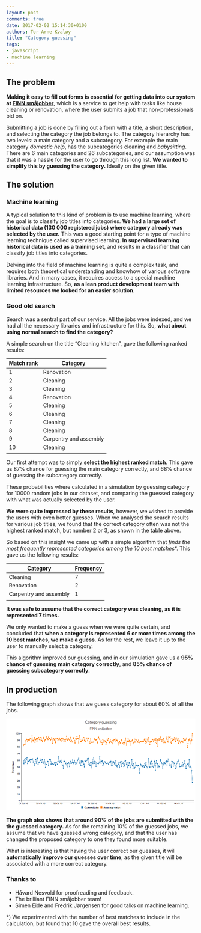 ```yaml
---
layout: post
comments: true
date: 2017-02-02 15:14:30+0100
authors: Tor Arne Kvaløy
title: "Category guessing"
tags:
- javascript
- machine learning
---
```


## The problem
**Making it easy to fill out forms is essential for getting data into our system at [FINN småjobber](https://www.finn.no/smajobber)**, which is a service to get help with tasks like house cleaning or renovation, where the user submits a job that non-professionals bid on.

Submitting a job is done by filling out a form with a title, a short description, and selecting the category the job belongs to. The category hierarchy has two levels: a main category and a subcategory. For example the main category *domestic help*, has the subcategories cleaning and *babysitting*. There are 6 main categories and 26 subcategories, and our assumption was that it was a hassle for the user to go through this long list. **We wanted to simplify this by guessing the category.** Ideally on the given title.


## The solution

### Machine learning
A typical solution to this kind of problem is to use machine learning, where the goal is to classify job titles into categories. **We had a large set of historical data (130 000 registered jobs) where category already was selected by the user.** This was a good starting point for a type of machine learning technique called supervised learning. **In supervised learning historical data is used as a training set**, and results in a classifier that can classify job titles into categories. 

Delving into the field of machine learning is quite a complex task, and requires both theoretical  understanding and knowhow of various software libraries. And in many cases, it requires access to a special machine learning infrastructure. So, **as a lean product development team with limited resources we looked for an easier solution**.

### Good old search

Search was a sentral part of our service. All the jobs were indexed, and we had all the necessary libraries and infrastructure for this. So, **what about using normal search to find the category?**

A simple search on the title “Cleaning kitchen”, gave the following ranked results:


| Match rank | Category|
|-|-----|
|1|Renovation|
|2|Cleaning|
|3|Cleaning|
|4|Renovation|
|5|Cleaning|
|6|Cleaning|
|7|Cleaning|
|8|Cleaning|
|9|Carpentry and assembly|
|10|Cleaning|
|||

Our first attempt was to simply **select the highest ranked match**. This gave us 87% chance for guessing the main category correctly, and 68% chance of guessing the subcategory correctly. 

These probabilities where calculated in a simulation by guessing category for 10000 random jobs in our dataset, and comparing the guessed category with what was actually selected by the user.

**We were quite impressed by these results**, however, we wished to provide the users with even better guesses. When we analysed the search results for various job titles, we found that the correct category often was not the highest ranked match, but number 2 or 3, as shown in the table above.

So based on this insight we came up with a simple algorithm that **finds the most frequently represented categories among the 10* best matches**. This gave us the following results:


|Category|Frequency|
|--------|---------|
|Cleaning|	7|
|Renovation|	2|
|Carpentry and assembly|	1|
|||

**It was safe to assume that the correct category was cleaning, as it is represented 7 times.** 

We only wanted to make a guess when we were quite certain, and concluded that **when a category is represented 6 or more times among the 10 best matches, we make a guess**. As for the rest, we leave it up to the user to manually select a category. 

This algorithm improved our guessing, and in our simulation gave us a **95% chance of guessing main category correctly**, and **85% chance of guessing subcategory correctly**.

## In production

The following graph shows that we guess category for about 60% of all the jobs.  


![Success matches in production](/images/2017-02-02-category-guessing/production.png "Success matches in production")


**The graph also shows that around 90% of the jobs are submitted with the the guessed category.** As for the remaining 10% of the guessed jobs, we assume that we have guessed wrong category, and that the user has changed the proposed category to one they found more suitable.

What is interesting is that having the user correct our guesses, it will **automatically improve our guesses over time**, as the given title will be associated with a more correct category.




### Thanks to 
- Håvard Nesvold for proofreading and feedback. 
- The brilliant FINN småjobber team!
- Simen Eide and Fredrik Jørgensen for good talks on machine learning.


*) We experimented with the number of best matches to include in the calculation, but found that 10 gave the overall best results. 
